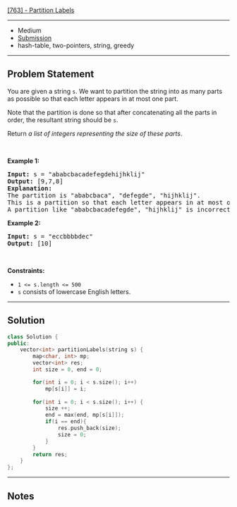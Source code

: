 [[763] - Partition Labels](https://leetcode.com/problems/partition-labels)

---

- Medium
- [Submission]()
- hash-table, two-pointers, string, greedy

---

## Problem Statement

<p>You are given a string <code>s</code>. We want to partition the string into as many parts as possible so that each letter appears in at most one part.</p>

<p>Note that the partition is done so that after concatenating all the parts in order, the resultant string should be <code>s</code>.</p>

<p>Return <em>a list of integers representing the size of these parts</em>.</p>

<p>&nbsp;</p>
<p><strong class="example">Example 1:</strong></p>

<pre>
<strong>Input:</strong> s = &quot;ababcbacadefegdehijhklij&quot;
<strong>Output:</strong> [9,7,8]
<strong>Explanation:</strong>
The partition is &quot;ababcbaca&quot;, &quot;defegde&quot;, &quot;hijhklij&quot;.
This is a partition so that each letter appears in at most one part.
A partition like &quot;ababcbacadefegde&quot;, &quot;hijhklij&quot; is incorrect, because it splits s into less parts.
</pre>

<p><strong class="example">Example 2:</strong></p>

<pre>
<strong>Input:</strong> s = &quot;eccbbbbdec&quot;
<strong>Output:</strong> [10]
</pre>

<p>&nbsp;</p>
<p><strong>Constraints:</strong></p>

<ul>
	<li><code>1 &lt;= s.length &lt;= 500</code></li>
	<li><code>s</code> consists of lowercase English letters.</li>
</ul>


---

## Solution

```cpp
class Solution {
public:
    vector<int> partitionLabels(string s) {
        map<char, int> mp;
        vector<int> res;
        int size = 0, end = 0;

        for(int i = 0; i < s.size(); i++)
            mp[s[i]] = i;
        
        for(int i = 0; i < s.size(); i++) {
            size ++;
            end = max(end, mp[s[i]]);
            if(i == end){
                res.push_back(size);
                size = 0;
            }
        }
        return res;
    }
};
```

---

## Notes

